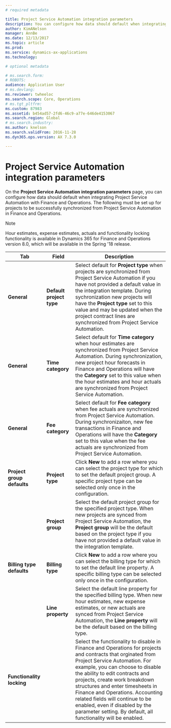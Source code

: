 ```yaml
---
# required metadata

title: Project Service Automation integration parameters
description: You can configure how data should default when integrating Project Service Automation with Dynamics 365 for Finance and Operations, Enterprise edition.
author: KimANelson
manager: AnnBe
ms.date: 12/13/2017
ms.topic: article
ms.prod: 
ms.service: dynamics-ax-applications
ms.technology: 

# optional metadata

# ms.search.form: 
# ROBOTS: 
audience: Application User
# ms.devlang: 
ms.reviewer: twheeloc
ms.search.scope: Core, Operations
# ms.tgt_pltfrm: 
ms.custom: 87983
ms.assetid: b454ad57-2fd6-46c9-a77e-646de4153067
ms.search.region: Global
# ms.search.industry: 
ms.author: knelson
ms.search.validFrom: 2016-11-28
ms.dyn365.ops.version: AX 7.3.0

---
```


# Project Service Automation integration parameters

On the **Project Service Automation integration parameters** page, you can configure how data should default when integrating Project Service Automation with Finance and Operations. The following must be set up for projects to be successfully synchronized from Project Service Automation in Finance and Operations.

> [!NOTE]
>  Hour estimates, expense estimates, actuals and functionality locking functionality is available in Dynamics 365 for Finance and Operations version 8.0, which will be available in the Spring '18 release.




| **Tab**                      | **Field**                          | **Description**                    |
|------------------------------|------------------------------------|--------------------------------|
| **General**                  | **Default project type**               | Select default for **Project type** when projects are synchronized from Project Service Automation if you have not provided a default value in the integration template. During sychronization new projects  will have the **Project type** set to this value and may be updated when the project contract lines are synchronized from Project Service Automation.               |
| **General**                  | **Time category**                      | Select default for **Time category** when hour estimates are synchronized from Project Service Automation. During synchronization, new project hour forecasts in Finance and Operations will have the **Category** set to this value when the hour estimates and hour actuals are synchronized from Project Service Automation.   |
| **General**                  | **Fee category**                       | Select default for **Fee category** when fee actuals are synchronized from Project Service Automation. During synchronizaiton, new fee transactions in Finance and Operations will have the **Category** set to this value when the fee actuals are synchronized from Project Service Automation.          |
| **Project group defaults**   | **Project type** | Click **New** to add a row where you can select the project type for which to set the default project group. A specific project type can be selected only once in the configuration.              
|                              | **Project group**          | Select the default project group for the specified project type. When new projects are synced from Project Service Automation, the **Project group** will be the default based on the project type if you have not provided a default value in the integration template.  |
| **Billing type defaults**    | **Billing type** | Click **New** to add a row where you can select the billing type for which to set the default line property. A specific billing type can be selected only once in the configuration.          |
|                              | **Line property**| Select the default line property for the specified billing type. When new hour estimates, new expense estimates, or new actuals are synced from Project Service Automation, the **Line property** will be the default based on the billing type.          |
| **Functionality locking**    |                   | Select the functionality to disable in Finance and Operations for projects and contracts that orginated from Project Service Automation. For example, you can choose to disable the ability to edit contracts and projects, create work breakdown structures and enter timesheets in Finance and Operations. Accounting related fields will continue to be enabled, even if disabled by the parameter setting. By default, all functionality will be enabled.           |
